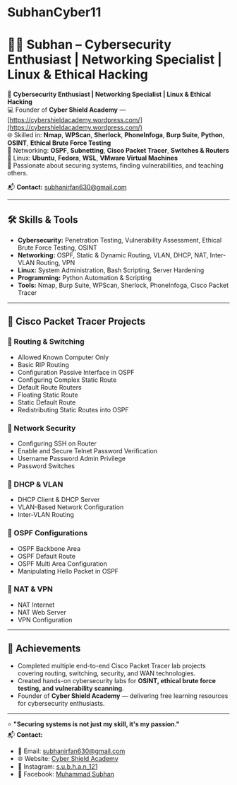 # SubhanCyber11
# 👨‍💻 Subhan – Cybersecurity Enthusiast | Networking Specialist | Linux & Ethical Hacking  

🔐 **Cybersecurity Enthusiast | Networking Specialist | Linux & Ethical Hacking**  
💻 Founder of **Cyber Shield Academy** — [https://cybershieldacademy.wordpress.com/](https://cybershieldacademy.wordpress.com/)  
🌐 Skilled in: **Nmap**, **WPScan**, **Sherlock**, **PhoneInfoga**, **Burp Suite**, **Python**, **OSINT**, **Ethical Brute Force Testing**  
📡 Networking: **OSPF**, **Subnetting**, **Cisco Packet Tracer**, **Switches & Routers**  
🐧 Linux: **Ubuntu**, **Fedora**, **WSL**, **VMware Virtual Machines**  
🎯 Passionate about securing systems, finding vulnerabilities, and teaching others.  

📬 **Contact:** subhanirfan630@gmail.com  

---

## 🛠 Skills & Tools

- **Cybersecurity:** Penetration Testing, Vulnerability Assessment, Ethical Brute Force Testing, OSINT  
- **Networking:** OSPF, Static & Dynamic Routing, VLAN, DHCP, NAT, Inter-VLAN Routing, VPN  
- **Linux:** System Administration, Bash Scripting, Server Hardening  
- **Programming:** Python Automation & Scripting  
- **Tools:** Nmap, Burp Suite, WPScan, Sherlock, PhoneInfoga, Cisco Packet Tracer  

---

## 📂 Cisco Packet Tracer Projects

### 🔹 Routing & Switching
- Allowed Known Computer Only  
- Basic RIP Routing  
- Configuration Passive Interface in OSPF  
- Configuring Complex Static Route  
- Default Route Routers  
- Floating Static Route  
- Static Default Route  
- Redistributing Static Routes into OSPF  

### 🔹 Network Security
- Configuring SSH on Router  
- Enable and Secure Telnet Password Verification  
- Username Password Admin Privilege  
- Password Switches  

### 🔹 DHCP & VLAN
- DHCP Client & DHCP Server  
- VLAN-Based Network Configuration  
- Inter-VLAN Routing  

### 🔹 OSPF Configurations
- OSPF Backbone Area  
- OSPF Default Route  
- OSPF Multi Area Configuration  
- Manipulating Hello Packet in OSPF  

### 🔹 NAT & VPN
- NAT Internet  
- NAT Web Server  
- VPN Configuration  

---

## 🚀 Achievements
- Completed multiple end-to-end Cisco Packet Tracer lab projects covering routing, switching, security, and WAN technologies.  
- Created hands-on cybersecurity labs for **OSINT, ethical brute force testing, and vulnerability scanning**.  
- Founder of **Cyber Shield Academy** — delivering free learning resources for cybersecurity enthusiasts.  

---

⭐ **"Securing systems is not just my skill, it's my passion."**  
📬 **Contact:**
- 📧 Email: subhanirfan630@gmail.com  
- 🌐 Website: [Cyber Shield Academy](https://cybershieldacademy.wordpress.com/)  
- 📸 Instagram: [s.u.b.h.a.n_121](https://instagram.com/s.u.b.h.a.n_121)  
- 📘 Facebook: [Muhammad Subhan](https://facebook.com/muhammad.subhan)  

